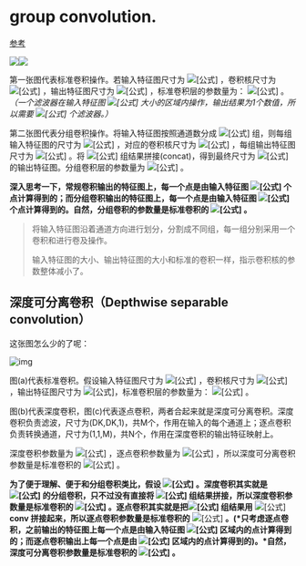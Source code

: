 # group convolution.














[参考](https://zhuanlan.zhihu.com/p/65377955)

![](https://gitee.com/shilongshen/image-bad/raw/master/img/20201212101749.png)![](https://gitee.com/shilongshen/image-bad/raw/master/img/20201212101813.png)

第一张图代表标准卷积操作。若输入特征图尺寸为 ![[公式]](https://www.zhihu.com/equation?tex=H+%5Ctimes+W+%5Ctimes+c_1) ，卷积核尺寸为 ![[公式]](https://www.zhihu.com/equation?tex=h_1+%5Ctimes+w_1+%5Ctimes+c_1) ，输出特征图尺寸为 ![[公式]](https://www.zhihu.com/equation?tex=H+%5Ctimes+W+%5Ctimes+c_2) ，标准卷积层的参数量为： ![[公式]](https://www.zhihu.com/equation?tex=%5Cbm%7B%28h_1+%5Ctimes+w_1+%5Ctimes++c_1%29+%5Ctimes+c_2%7D) 。*（一个滤波器在输入特征图 ![[公式]](https://www.zhihu.com/equation?tex=h_1+%5Ctimes+w_1+%5Ctimes+c_1) 大小的区域内操作，输出结果为1个数值，所以需要 ![[公式]](https://www.zhihu.com/equation?tex=c_2+) 个滤波器。）*

第二张图代表分组卷积操作。将输入特征图按照通道数分成 ![[公式]](https://www.zhihu.com/equation?tex=g) 组，则每组输入特征图的尺寸为 ![[公式]](https://www.zhihu.com/equation?tex=H+%5Ctimes+W+%5Ctimes%28+%5Cfrac+%7Bc_1%7D%7Bg%7D%29) ，对应的卷积核尺寸为 ![[公式]](https://www.zhihu.com/equation?tex=h_1+%5Ctimes+w_1+%5Ctimes+%28%5Cfrac%7Bc_1%7D%7Bg%7D%29) ，每组输出特征图尺寸为 ![[公式]](https://www.zhihu.com/equation?tex=H+%5Ctimes+W+%5Ctimes+%28%5Cfrac+%7Bc_2%7D%7Bg%7D%29) 。将 ![[公式]](https://www.zhihu.com/equation?tex=g) 组结果拼接(concat)，得到最终尺寸为 ![[公式]](https://www.zhihu.com/equation?tex=H+%5Ctimes+W+%5Ctimes+c_2)  的输出特征图。分组卷积层的参数量为 ![[公式]](https://www.zhihu.com/equation?tex=h_1+%5Ctimes+w_1+%5Ctimes+%28%5Cfrac%7Bc_1%7D%7Bg%7D%29+%5Ctimes+%28%5Cfrac%7Bc_2%7D%7Bg%7D%29+%5Ctimes+g+%3D+%5Cbm%7Bh_1+%5Ctimes+w_1+%5Ctimes+c_1+%5Ctimes+c_2++%5Ctimes+%5Cfrac%7B1%7D%7Bg%7D%7D) 。

**深入思考一下，常规卷积输出的特征图上，每一个点是由输入特征图 ![[公式]](https://www.zhihu.com/equation?tex=h_1+%5Ctimes+w_1+%5Ctimes+c_1) 个点计算得到的；而分组卷积输出的特征图上，每一个点是由输入特征图 ![[公式]](https://www.zhihu.com/equation?tex=h_1+%5Ctimes+w_1+%5Ctimes+%28%5Cfrac%7Bc_1%7D%7Bg%7D%29) 个点计算得到的。自然，分组卷积的参数量是标准卷积的 ![[公式]](https://www.zhihu.com/equation?tex=1%2Fg) 。**

> 将输入特征图沿着通道方向进行划分，分割成不同组，每一组分别采用一个卷积和进行卷及操作。
>
> 输入特征图的大小、输出特征图的大小和标准的卷积一样，指示卷积核的参数整体减小了。





## 深度可分离卷积（Depthwise separable convolution）

这张图怎么少的了呢：

![img](https://pic3.zhimg.com/80/v2-3060b36fe063bbfe99622be4a4b23a02_720w.jpg)

图(a)代表标准卷积。假设输入特征图尺寸为 ![[公式]](https://www.zhihu.com/equation?tex=D_F+%5Ctimes+D_F+%5Ctimes+M) ，卷积核尺寸为 ![[公式]](https://www.zhihu.com/equation?tex=D_K+%5Ctimes+D_K+%5Ctimes+M) ，输出特征图尺寸为 ![[公式]](https://www.zhihu.com/equation?tex=D_F+%5Ctimes+D_F+%5Ctimes+N)，标准卷积层的参数量为： ![[公式]](https://www.zhihu.com/equation?tex=%5Cbm%7B%28D_K+%5Ctimes+D_K+%5Ctimes++M%29+%5Ctimes+N%7D) 。

图(b)代表深度卷积，图(c)代表逐点卷积，两者合起来就是深度可分离卷积。深度卷积负责滤波，尺寸为(DK,DK,1)，共M个，作用在输入的每个通道上；逐点卷积负责转换通道，尺寸为(1,1,M)，共N个，作用在深度卷积的输出特征映射上。

深度卷积参数量为 ![[公式]](https://www.zhihu.com/equation?tex=%5Cbm%7B%7B%28D_K+%5Ctimes+D_K+%5Ctimes++1%29+%5Ctimes+M%7D%7D) ，逐点卷积参数量为 ![[公式]](https://www.zhihu.com/equation?tex=%5Cbm%7B%281%C3%971%C3%97M%29%C3%97N%7D) ，所以深度可分离卷积参数量是标准卷积的 ![[公式]](https://www.zhihu.com/equation?tex=%5Cfrac%7BD_K%C3%97D_K%C3%97M%2BM%C3%97N%7D%7BD_K%C3%97D_K%C3%97M%C3%97N%7D+%3D+%5Cfrac%7B1%7D%7BN%7D+%2B+%5Cfrac%7B1%7D%7BD_K%5E2%7D++) 。

**为了便于理解、便于和分组卷积类比，假设 ![[公式]](https://www.zhihu.com/equation?tex=M%3DN) 。深度卷积其实就是 ![[公式]](https://www.zhihu.com/equation?tex=g%3DM%3DN) 的分组卷积，只不过没有直接将 ![[公式]](https://www.zhihu.com/equation?tex=g) 组结果拼接，所以深度卷积参数量是标准卷积的 ![[公式]](https://www.zhihu.com/equation?tex=1%2FN) 。逐点卷积其实就是把![[公式]](https://www.zhihu.com/equation?tex=g) 组结果用** ![[公式]](https://www.zhihu.com/equation?tex=1%5Ctimes1+) **conv 拼接起来，所以逐点卷积参数量是标准卷积的** ![[公式]](https://www.zhihu.com/equation?tex=1+%2F+%7BD_K%7D%5E2) **。(\*只考虑逐点卷积，之前输出的特征图上每一个点是由输入特征图 ![[公式]](https://www.zhihu.com/equation?tex=D_K+%5Ctimes+D_K+) 区域内的点计算得到的；而逐点卷积输出上每一个点是由 ![[公式]](https://www.zhihu.com/equation?tex=1%5Ctimes1) 区域内的点计算得到的)。\*自然，深度可分离卷积参数量是标准卷积的 ![[公式]](https://www.zhihu.com/equation?tex=%7B1%7D%2F%7BN%7D+%2B+%7B1%7D%2F%7BD_K%5E2%7D) 。**
